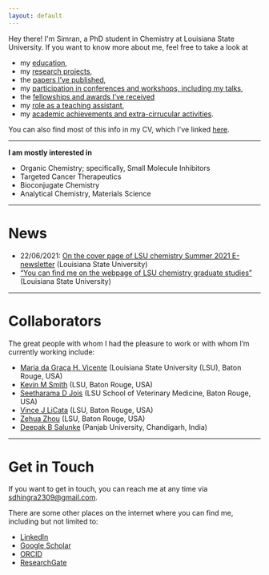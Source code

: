 ```yaml
---
layout: default
---
```


Hey there! I'm Simran, a PhD student in Chemistry at Louisiana State University. If you want to know more about me, feel free to take a look at

+ my [education](./education.md),
+ my [research projects](./research.md),
+ the [papers I’ve published](./publications.md),
+ my [participation in conferences and workshops, including my talks](./presentations.md),
+ the [fellowships and awards I’ve received](./fellowships.md)
+ my [role as a teaching assistant](./teaching.md),
+ my [academic achievements and extra-cirrucular activities](./academic.md).

You can also find most of this info in my CV, which I've linked [here](https://github.com/simrandhingra23/simrandhingra23.github.io/blob/main/Simran_CV_Sept-fnf.pdf).

* * *

**I am mostly interested in**
   + Organic Chemistry; specifically, Small Molecule Inhibitors
   + Targeted Cancer Therapeutics
   + Bioconjugate Chemistry
   + Analytical Chemistry, Materials Science

* * *

# News

+ 22/06/2021: [On the cover page of LSU chemistry Summer 2021 E-newsletter](https://myemail.constantcontact.com/Summer-2021-E-Newsletter.html?soid=1116637108838&aid=bJa6C_L3jLo) (Louisiana State University)
+ [“You can find me on the webpage of LSU chemistry graduate studies”](https://www.lsu.edu/science/chemistry/academics/graduate/index.php) (Louisiana State University)                                

* * *

# Collaborators

The great people with whom I had the pleasure to work or with whom I’m currently working include:
+ [Maria da Graça H. Vicente](https://faculty.lsu.edu/vicente/members.php) (Louisiana State University (LSU), Baton Rouge, USA)
+ [Kevin M Smith](https://faculty.lsu.edu/kmsmith/about.php) (LSU, Baton Rouge, USA)
+ [Seetharama D Jois](https://www.lsu.edu/vetmed/faculty/jois.php) (LSU School of Veterinary Medicine, Baton Rouge, USA)
+ [Vince J LiCata](https://www.lsu.edu/science/biosci/faculty-and-staff/faculty-pages/licata.php) (LSU, Baton Rouge, USA)
+ [Zehua Zhou](https://www.lsu.edu/vetmed/pbs/people.php) (LSU, Baton Rouge, USA)
+ [Deepak B Salunke](https://chemistry.puchd.ac.in/show-biodata.php?qstrempid=3444&qstrempdesigcode=10) (Panjab University, Chandigarh, India)

* * *

# Get in Touch

If you want to get in touch, you can reach me at any time via <sdhingra2309@gmail.com>.

There are some other places on the internet where you can find me, including but not limited to:
+ [LinkedIn](https://www.linkedin.com/in/dhingrasimran/)
+ [Google Scholar](https://scholar.google.co.in/citations?hl=en&user=Bns4T7QAAAAJ)
+ [ORCID](https://orcid.org/0000-0003-0029-5200)
+ [ResearchGate](https://www.researchgate.net/profile/Simran_Dhingra4)
